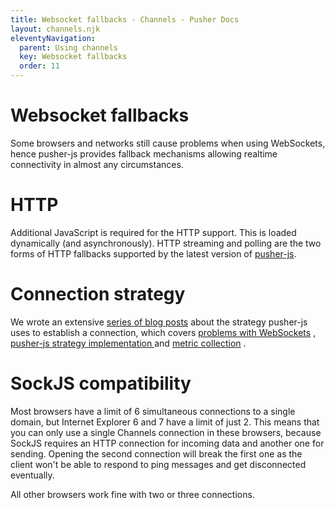 ```yaml
---
title: Websocket fallbacks - Channels - Pusher Docs
layout: channels.njk
eleventyNavigation:
  parent: Using channels
  key: Websocket fallbacks
  order: 11
---
```


# Websocket fallbacks

Some browsers and networks still cause problems when using WebSockets, hence pusher-js provides fallback mechanisms allowing realtime connectivity in almost any circumstances.

# HTTP

Additional JavaScript is required for the HTTP support. This is loaded dynamically (and asynchronously). HTTP streaming and polling are the two forms of HTTP fallbacks supported by the latest version of [pusher-js](https://github.com/pusher/pusher-js).

# Connection strategy

We wrote an extensive [series of blog posts](https://blog.pusher.com/how-we-built-pusher-js-2-0-part-3-metrics/) about the strategy pusher-js uses to establish a connection, which covers [problems with WebSockets](https://blog.pusher.com/how-we-built-pusher20-part-1/) , [ pusher-js strategy implementation ](https://blog.pusher.com/how-we-built-pusher-js-2-0-part-2-implementation/) and [metric collection](https://blog.pusher.com/how-we-built-pusher-js-2-0-part-3-metrics/) .

# SockJS compatibility

Most browsers have a limit of 6 simultaneous connections to a single domain, but Internet Explorer 6 and 7 have a limit of just 2. This means that you can only use a single Channels connection in these browsers, because SockJS requires an HTTP connection for incoming data and another one for sending. Opening the second connection will break the first one as the client won't be able to respond to ping messages and get disconnected eventually.

All other browsers work fine with two or three connections.
